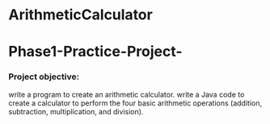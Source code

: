# ArithmeticCalculator

# Phase1-Practice-Project-

### Project objective:
write a program to create an arithmetic calculator.
write a Java code to create a calculator to perform the four basic arithmetic operations (addition, subtraction, multiplication, and division).
